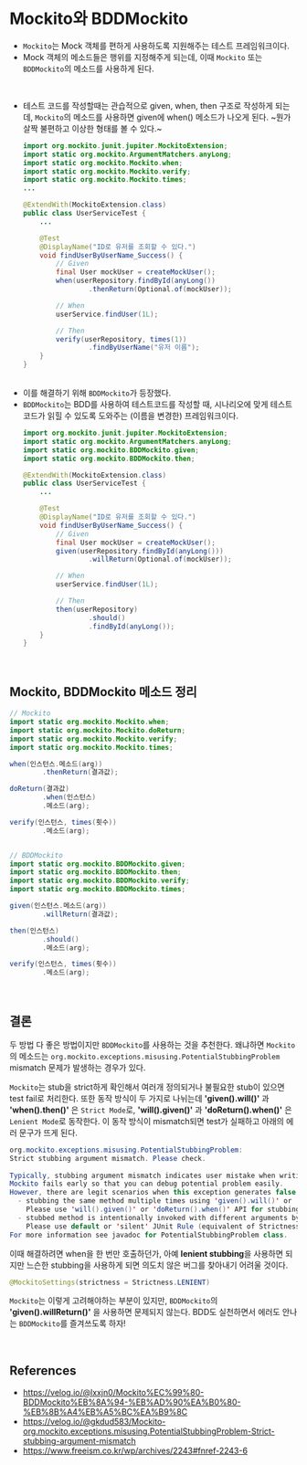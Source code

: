 # Mockito와 BDDMockito
- `Mockito`는 Mock 객체를 편하게 사용하도록 지원해주는 테스트 프레임워크이다.
- Mock 객체의 메소드들은 행위를 지정해주게 되는데, 이때 `Mockito` 또는 `BDDMockito`의 메소드를 사용하게 된다.

<br/>

- 테스트 코드를 작성할때는 관습적으로 given, when, then 구조로 작성하게 되는데, `Mockito`의 메소드를 사용하면 given에 when() 메소드가 나오게 된다. ~뭔가 살짝 불편하고 이상한 형태를 볼 수 있다.~
  ```java
  import org.mockito.junit.jupiter.MockitoExtension;
  import static org.mockito.ArgumentMatchers.anyLong;
  import static org.mockito.Mockito.when;
  import static org.mockito.Mockito.verify;
  import static org.mockito.Mockito.times;
  ...

  @ExtendWith(MockitoExtension.class)
  public class UserServiceTest {
      ...

      @Test
      @DisplayName("ID로 유저를 조회할 수 있다.")
      void findUserByUserName_Success() {
          // Given
          final User mockUser = createMockUser();
          when(userRepository.findById(anyLong())
                  .thenReturn(Optional.of(mockUser));

          // When
          userService.findUser(1L);

          // Then
          verify(userRepository, times(1))
                  .findByUserName("유저 이름");
      }
  }
  ```
  <br/>
- 이를 해결하기 위해 `BDDMockito`가 등장했다.
- `BDDMockito`는 BDD를 사용하여 테스트코드를 작성할 때, 시나리오에 맞게 테스트 코드가 읽힐 수 있도록 도와주는 (이름을 변경한) 프레임워크이다.
  ```java
  import org.mockito.junit.jupiter.MockitoExtension;
  import static org.mockito.ArgumentMatchers.anyLong;
  import static org.mockito.BDDMockito.given;
  import static org.mockito.BDDMockito.then;

  @ExtendWith(MockitoExtension.class)
  public class UserServiceTest {
      ...

      @Test
      @DisplayName("ID로 유저를 조회할 수 있다.")
      void findUserByUserName_Success() {
          // Given
          final User mockUser = createMockUser();
          given(userRepository.findById(anyLong()))
                  .willReturn(Optional.of(mockUser));

          // When
          userService.findUser(1L);

          // Then
          then(userRepository)
                  .should()
                  .findById(anyLong());
      }
  }
  ```

<br/>

## Mockito, BDDMockito 메소드 정리
```java
// Mockito
import static org.mockito.Mockito.when;
import static org.mockito.Mockito.doReturn;
import static org.mockito.Mockito.verify;
import static org.mockito.Mockito.times;

when(인스턴스.메소드(arg))
        .thenReturn(결과값);

doReturn(결과값)
        .when(인스턴스)
        .메소드(arg);

verify(인스턴스, times(횟수))
        .메소드(arg);


// BDDMockito
import static org.mockito.BDDMockito.given;
import static org.mockito.BDDMockito.then;
import static org.mockito.BDDMockito.verify;
import static org.mockito.BDDMockito.times;

given(인스턴스.메소드(arg))
        .willReturn(결과값);

then(인스턴스)
        .should()
        .메소드(arg);

verify(인스턴스, times(횟수))
        .메소드(arg);
```

<br/>

## 결론
두 방법 다 좋은 방법이지만 `BDDMockito`를 사용하는 것을 추천한다. 왜냐하면 `Mockito`의 메소드는 `org.mockito.exceptions.misusing.PotentialStubbingProblem` mismatch 문제가 발생하는 경우가 있다.

`Mockito`는 stub을 strict하게 확인해서 여러개 정의되거나 불필요한 stub이 있으면 test fail로 처리한다. 또한 동작 방식이 두 가지로 나뉘는데 **'given().will()'** 과 **'when().then()'** 은 `Strict Mode`로, **'will().given()'** 과 **'doReturn().when()'** 은 `Lenient Mode`로 동작한다. 이 동작 방식이 mismatch되면 test가 실패하고 아래의 에러 문구가 뜨게 된다.

```java
org.mockito.exceptions.misusing.PotentialStubbingProblem: 
Strict stubbing argument mismatch. Please check.
 
Typically, stubbing argument mismatch indicates user mistake when writing tests.
Mockito fails early so that you can debug potential problem easily.
However, there are legit scenarios when this exception generates false negative signal:
  - stubbing the same method multiple times using 'given().will()' or 'when().then()' API
    Please use 'will().given()' or 'doReturn().when()' API for stubbing.
  - stubbed method is intentionally invoked with different arguments by code under test
    Please use default or 'silent' JUnit Rule (equivalent of Strictness.LENIENT).
For more information see javadoc for PotentialStubbingProblem class.
```

이때 해결하려면 when을 한 번만 호출하던가, 아예 **lenient stubbing**을 사용하면 되지만 느슨한 stubbing을 사용하게 되면 의도치 않은 버그를 찾아내기 어려울 것이다.
```java
@MockitoSettings(strictness = Strictness.LENIENT)
```

`Mockito`는 이렇게 고려해야하는 부분이 있지만, `BDDMockito`의 **'given().willReturn()'** 을 사용하면 문제되지 않는다. BDD도 실천하면서 에러도 안나는 `BDDMockito`를 즐겨쓰도록 하자!

<br/>

## References
- https://velog.io/@lxxjn0/Mockito%EC%99%80-BDDMockito%EB%8A%94-%EB%AD%90%EA%B0%80-%EB%8B%A4%EB%A5%BC%EA%B9%8C
- https://velog.io/@gkdud583/Mockito-org.mockito.exceptions.misusing.PotentialStubbingProblem-Strict-stubbing-argument-mismatch
- https://www.freeism.co.kr/wp/archives/2243#fnref-2243-6

